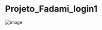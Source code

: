 # Projeto_Fadami_login1

![image](https://user-images.githubusercontent.com/111949554/202986095-6c74d6ad-dc84-4db8-af45-63307f9fc8d5.png)
